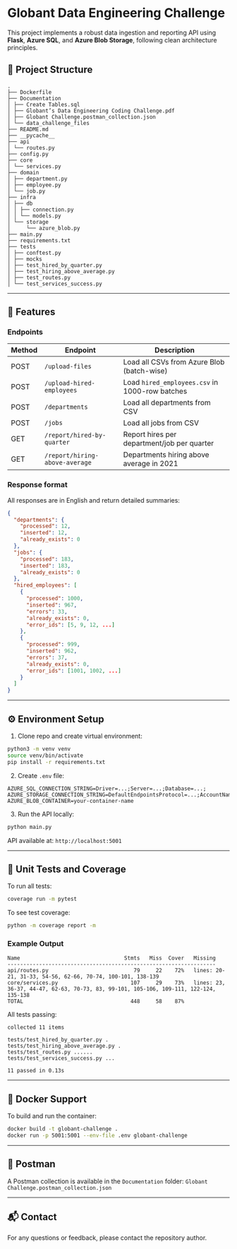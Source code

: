 # Globant Data Engineering Challenge

This project implements a robust data ingestion and reporting API using **Flask**, **Azure SQL**, and **Azure Blob Storage**, following clean architecture principles.

## 📁 Project Structure

```
.
├── Dockerfile
├── Documentation
│ ├── Create Tables.sql
│ ├── Globant’s Data Engineering Coding Challenge.pdf
│ ├── Globant Challenge.postman_collection.json
│ └── data_challenge_files
├── README.md
├── __pycache__
├── api
│ └── routes.py
├── config.py
├── core
│ └── services.py
├── domain
│ ├── department.py
│ ├── employee.py
│ └── job.py
├── infra
│ ├── db
│ │ ├── connection.py
│ │ └── models.py
│ └── storage
│     └── azure_blob.py
├── main.py
├── requirements.txt
├── tests
│ ├── conftest.py
│ ├── mocks
│ ├── test_hired_by_quarter.py
│ ├── test_hiring_above_average.py
│ ├── test_routes.py
│ └── test_services_success.py
```

---

## 🚀 Features

### Endpoints

| Method | Endpoint                    | Description                                |
|--------|-----------------------------|--------------------------------------------|
| POST   | `/upload-files`             | Load all CSVs from Azure Blob (batch-wise) |
| POST   | `/upload-hired-employees`  | Load `hired_employees.csv` in 1000-row batches |
| POST   | `/departments`             | Load all departments from CSV              |
| POST   | `/jobs`                    | Load all jobs from CSV                     |
| GET    | `/report/hired-by-quarter` | Report hires per department/job per quarter |
| GET    | `/report/hiring-above-average` | Departments hiring above average in 2021 |


### Response format
All responses are in English and return detailed summaries:

```json
{
  "departments": {
    "processed": 12,
    "inserted": 12,
    "already_exists": 0
  },
  "jobs": {
    "processed": 183,
    "inserted": 183,
    "already_exists": 0
  },
  "hired_employees": [
    {
      "processed": 1000,
      "inserted": 967,
      "errors": 33,
      "already_exists": 0,
      "error_ids": [5, 9, 12, ...]
    },
    {
      "processed": 999,
      "inserted": 962,
      "errors": 37,
      "already_exists": 0,
      "error_ids": [1001, 1002, ...]
    }
  ]
}
```

---

## ⚙️ Environment Setup

1. Clone repo and create virtual environment:

```bash
python3 -m venv venv
source venv/bin/activate
pip install -r requirements.txt
```

2. Create `.env` file:

```
AZURE_SQL_CONNECTION_STRING=Driver=...;Server=...;Database=...;
AZURE_STORAGE_CONNECTION_STRING=DefaultEndpointsProtocol=...;AccountName=...;
AZURE_BLOB_CONTAINER=your-container-name
```

3. Run the API locally:

```bash
python main.py
```

API available at: `http://localhost:5001`

---

## 🧪 Unit Tests and Coverage

To run all tests:

```bash
coverage run -m pytest
```

To see test coverage:

```bash
python -m coverage report -m
```

### Example Output
```
Name                                 Stmts   Miss  Cover   Missing
------------------------------------------------------------------
api/routes.py                           79     22    72%   lines: 20-21, 31-33, 54-56, 62-66, 70-74, 100-101, 138-139
core/services.py                       107     29    73%   lines: 23, 36-37, 44-47, 62-63, 70-73, 83, 99-101, 105-106, 109-111, 122-124, 135-138
TOTAL                                  448     58    87%
```

All tests passing:
```
collected 11 items

tests/test_hired_by_quarter.py .
tests/test_hiring_above_average.py .
tests/test_routes.py ......
tests/test_services_success.py ...

11 passed in 0.13s
```

---

## 🐳 Docker Support

To build and run the container:

```bash
docker build -t globant-challenge .
docker run -p 5001:5001 --env-file .env globant-challenge
```

---

## 🧰 Postman

A Postman collection is available in the `Documentation` folder: `Globant Challenge.postman_collection.json`

---

## 📬 Contact
For any questions or feedback, please contact the repository author.
